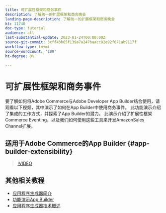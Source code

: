 ```yaml
---
title: 可扩展性框架和商务事件
description: 了解统一的扩展框架和商务晚会
landing-page-description: 了解统一的扩展框架和商务晚会
kt: 11740
doc-type: tutorial
audience: all
last-substantial-update: 2023-01-24T00:00:00Z
source-git-commit: 3cff43b65f139a7a247baacc82e92f671ab9117f
workflow-type: tm+mt
source-wordcount: '109'
ht-degree: 0%

---
```



# 可扩展性框架和商务事件

要了解如何将Adobe Commerce与Adobe Developer App Builder结合使用，请观看以下视频，其中演示了如何在App Builder中使用商务事件。 此功能演示介绍了集成的工作方式，并探索了App Builder的潜力。 此演示介绍了扩展性框架Commerce Eventing，以及我们如何使用这些工具来开发AmazonSales Channel扩展。

## 适用于Adobe Commerce的App Builder {#app-builder-extensibility}

>[!VIDEO](https://video.tv.adobe.com/v/3413328)

## 其他相关教程

- [应用程序生成器简介](../app-builder/introduction-to-app-builder.md)
- [功能演示App Builder](../app-builder/app-builder-functional-demonstration.md)
- [应用程序生成器技术概述](../app-builder/app-builder-technical-overview.md)
